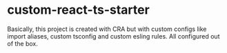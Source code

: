# custom-react-ts-starter
Basically, this project is created with CRA but with custom configs like import aliases, custom tsconfig and custom esling rules. All configured out of the box.
